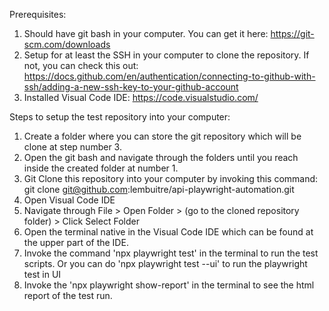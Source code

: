 Prerequisites:
1. Should have git bash in your computer. You can get it here: https://git-scm.com/downloads
2. Setup for at least the SSH in your computer to clone the repository. If not, you can check this out: https://docs.github.com/en/authentication/connecting-to-github-with-ssh/adding-a-new-ssh-key-to-your-github-account
3. Installed Visual Code IDE: https://code.visualstudio.com/

Steps to setup the test repository into your computer:
1. Create a folder where you can store the git repository which will be clone at step number 3. 
2. Open the git bash and navigate through the folders until you reach inside the created folder at number 1.
3. Git Clone this repository into your computer by invoking this command: git clone git@github.com:lembuitre/api-playwright-automation.git
4. Open Visual Code IDE 
5. Navigate through File > Open Folder > (go to the cloned repository folder) > Click Select Folder
6. Open the terminal native in the Visual Code IDE which can be found at the upper part of the IDE.
7. Invoke the command 'npx playwright test' in the terminal to run the test scripts. Or you can do 'npx playwright test --ui' to run the playwright test in UI
8. Invoke the 'npx playwright show-report' in the terminal to see the html report of the test run. 